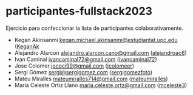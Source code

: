 # participantes-fullstack2023

Ejercicio para confeccionar la lista de participantes colaborativamente.

- Kegan Akinsanmi <kegan.michael.akinsanmi@estudiantat.upc.edu> ([KeganAk](https://github.com/KeganAk)
- Alejandro Alarcon <alejandro.alarcon.cano@gmail.com> ([alejandroac6](https://github.com/alejandroac6))
- Ivan Caminal <ivancaminal72@gmail.com> ([ivancaminal72](https://github.com/ivancaminal72))
- Jose Colomer <jococi99@gmail.com> ([jcolomeer](https://github.com/jcolomeer))
- Sergi Gómez <sergi@sergigomez.com> ([sergigomezfoto](https://github.com/sergigomezfoto))
- Mateu Miralles <mateumiralles714@gmail.com> ([mateumiralles](https://github.com/mateumiralles))
- María Celeste Ortiz Llano <maria.celeste.ortz@gmail.com> ([mceleste3](https://github.com/mceleste3))
